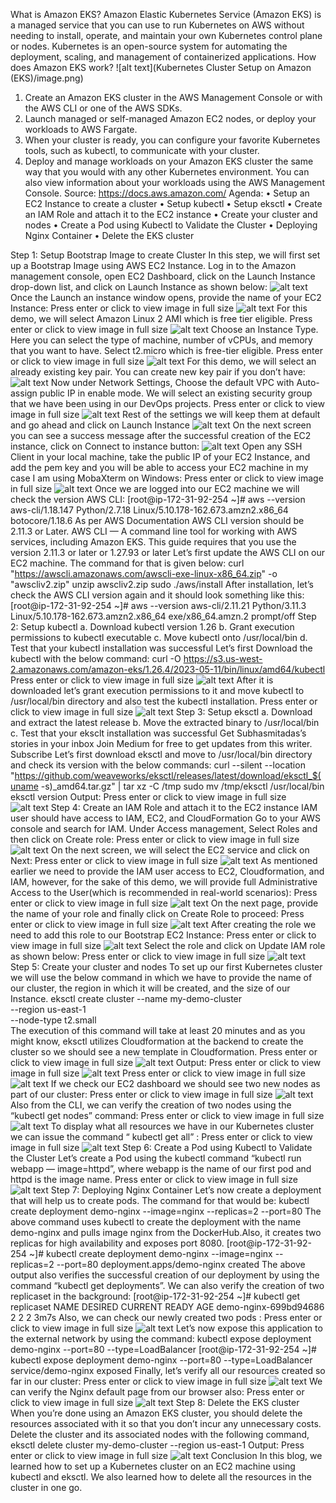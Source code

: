 What is Amazon EKS?
Amazon Elastic Kubernetes Service (Amazon EKS) is a managed service that you can use to run Kubernetes on AWS without needing to install, operate, and maintain your own Kubernetes control plane or nodes. Kubernetes is an open-source system for automating the deployment, scaling, and management of containerized applications.
How does Amazon EKS work?
 ![alt text](Kubernetes Cluster Setup on Amazon (EKS)/image.png)
1.	Create an Amazon EKS cluster in the AWS Management Console or with the AWS CLI or one of the AWS SDKs.
2.	Launch managed or self-managed Amazon EC2 nodes, or deploy your workloads to AWS Fargate.
3.	When your cluster is ready, you can configure your favorite Kubernetes tools, such as kubectl, to communicate with your cluster.
4.	Deploy and manage workloads on your Amazon EKS cluster the same way that you would with any other Kubernetes environment. You can also view information about your workloads using the AWS Management Console.
Source: https://docs.aws.amazon.com/
Agenda:
•	Setup an EC2 Instance to create a cluster
•	Setup kubectl
•	Setup eksctl
•	Create an IAM Role and attach it to the EC2 instance
•	Create your cluster and nodes
•	Create a Pod using Kubectl to Validate the Cluster
•	Deploying Nginx Container
•	Delete the EKS cluster

Step 1: Setup Bootstrap Image to create Cluster
In this step, we will first set up a Bootstrap Image using AWS EC2 Instance.
Log in to the Amazon management console, open EC2 Dashboard, click on the Launch Instance drop-down list, and click on Launch Instance as shown below:
 ![alt text](image-1.png)
Once the Launch an instance window opens, provide the name of your EC2 Instance:
Press enter or click to view image in full size
 ![alt text](image-2.png)
For this demo, we will select Amazon Linux 2 AMI which is free tier eligible.
Press enter or click to view image in full size
 ![alt text](image-3.png)
Choose an Instance Type. Here you can select the type of machine, number of vCPUs, and memory that you want to have. Select t2.micro which is free-tier eligible.
Press enter or click to view image in full size
 ![alt text](image-4.png)
For this demo, we will select an already existing key pair. You can create new key pair if you don’t have:
 ![alt text](image-5.png)
Now under Network Settings, Choose the default VPC with Auto-assign public IP in enable mode. We will select an existing security group that we have been using in our DevOps projects.
Press enter or click to view image in full size
 ![alt text](image-6.png)
Rest of the settings we will keep them at default and go ahead and click on Launch Instance
 ![alt text](image-7.png)
On the next screen you can see a success message after the successful creation of the EC2 instance, click on Connect to instance button:
 ![alt text](image-8.png)
Open any SSH Client in your local machine, take the public IP of your EC2 Instance, and add the pem key and you will be able to access your EC2 machine in my case I am using MobaXterm on Windows:
Press enter or click to view image in full size
 ![alt text](image-9.png)
Once we are logged into our EC2 machine we will check the version AWS CLI:
[root@ip-172-31-92-254 ~]# aws --version
aws-cli/1.18.147 Python/2.7.18 Linux/5.10.178-162.673.amzn2.x86_64 botocore/1.18.6
As per AWS Documentation AWS CLI version should be 2.11.3 or Later.
AWS CLI — A command line tool for working with AWS services, including Amazon EKS. This guide requires that you use the version 2.11.3 or later or 1.27.93 or later
Let’s first update the AWS CLI on our EC2 machine. The command for that is given below:
curl "https://awscli.amazonaws.com/awscli-exe-linux-x86_64.zip" -o "awscliv2.zip"
unzip awscliv2.zip
sudo ./aws/install
After installation, let’s check the AWS CLI version again and it should look something like this:
[root@ip-172-31-92-254 ~]# aws --version
aws-cli/2.11.21 Python/3.11.3 Linux/5.10.178-162.673.amzn2.x86_64 exe/x86_64.amzn.2 prompt/off
Step 2: Setup kubectl
a. Download kubectl version 1.26
b. Grant execution permissions to kubectl executable
c. Move kubectl onto /usr/local/bin
d. Test that your kubectl installation was successful
Let’s first Download the kubectl with the below command:
curl -O https://s3.us-west-2.amazonaws.com/amazon-eks/1.26.4/2023-05-11/bin/linux/amd64/kubectl
Press enter or click to view image in full size
 ![alt text](image-10.png)
After it is downloaded let’s grant execution permissions to it and move kubectl to /usr/local/bin directory and also test the kubectl installation.
Press enter or click to view image in full size
 ![alt text](image-11.png)
Step 3: Setup eksctl
a. Download and extract the latest release
b. Move the extracted binary to /usr/local/bin
c. Test that your eksclt installation was successful
Get Subhasmitadas’s stories in your inbox
Join Medium for free to get updates from this writer.
Subscribe
Let’s first download eksctl and move to /usr/local/bin directory and check its version with the below commands:
curl --silent --location "https://github.com/weaveworks/eksctl/releases/latest/download/eksctl_$(uname -s)_amd64.tar.gz" | tar xz -C /tmp
sudo mv /tmp/eksctl /usr/local/bin
eksctl version
Output:
Press enter or click to view image in full size
 ![alt text](image-12.png)
Step 4: Create an IAM Role and attach it to the EC2 instance
IAM user should have access to IAM, EC2, and CloudFormation
Go to your AWS console and search for IAM. Under Access management, Select Roles and then click on Create role:
Press enter or click to view image in full size
 ![alt text](image-13.png)
On the next screen, we will select the EC2 service and click on Next:
Press enter or click to view image in full size
 ![alt text](image-14.png)
As mentioned earlier we need to provide the IAM user access to EC2, Cloudformation, and IAM, however, for the sake of this demo, we will provide full Administrative Access to the User(which is recommended in real-world scenarios):
Press enter or click to view image in full size
 ![alt text](image-15.png)
On the next page, provide the name of your role and finally click on Create Role to proceed:
Press enter or click to view image in full size
 ![alt text](image-16.png)
After creating the role we need to add this role to our Bootstrap EC2 Instance:
Press enter or click to view image in full size
 ![alt text](image-17.png)
Select the role and click on Update IAM role as shown below:
Press enter or click to view image in full size
 ![alt text](image-18.png)
Step 5: Create your cluster and nodes
To set up our first Kubernetes cluster we will use the below command in which we have to provide the name of our cluster, the region in which it will be created, and the size of our Instance.
eksctl create cluster --name my-demo-cluster \
   --region us-east-1 \
--node-type t2.small \
The execution of this command will take at least 20 minutes and as you might know, eksctl utilizes Cloudformation at the backend to create the cluster so we should see a new template in Cloudformation.
Press enter or click to view image in full size
 ![alt text](image-19.png)
Output:
Press enter or click to view image in full size
 ![alt text](image-20.png)
Press enter or click to view image in full size
 ![alt text](image-21.png)
If we check our EC2 dashboard we should see two new nodes as part of our cluster:
Press enter or click to view image in full size
 ![alt text](image-22.png)
Also from the CLI, we can verify the creation of two nodes using the “kubectl get nodes” command:
Press enter or click to view image in full size
 ![alt text](image-23.png)
To display what all resources we have in our Kubernetes cluster we can issue the command “ kubectl get all” :
Press enter or click to view image in full size
 ![alt text](image-24.png)
Step 6: Create a Pod using Kubectl to Validate the Cluster
Let’s create a Pod using the kubectl command “kubectl run webapp — image=httpd”, where webapp is the name of our first pod and httpd is the image name.
Press enter or click to view image in full size
 ![alt text](image-25.png)
Step 7: Deploying Nginx Container
Let’s now create a deployment that will help us to create pods. The command for that would be:
kubectl create deployment  demo-nginx --image=nginx --replicas=2 --port=80
The above command uses kubectl to create the deployment with the name demo-nginx and pulls image nginx from the DockerHub.Also, it creates two replicas for high availability and exposes port 8080.
[root@ip-172-31-92-254 ~]# kubectl create deployment  demo-nginx --image=nginx --replicas=2 --port=80
deployment.apps/demo-nginx created
The above output also verifies the successful creation of our deployment by using the command “kubectl get deployments”.
We can also verify the creation of two replicaset in the background:
[root@ip-172-31-92-254 ~]# kubectl get replicaset
NAME                    DESIRED   CURRENT   READY   AGE
demo-nginx-699bd94686   2         2         2       3m7s
Also, we can check our newly created two pods :
Press enter or click to view image in full size
 ![alt text](image-26.png)
Let’s now expose this application to the external network by using the command:
kubectl expose deployment demo-nginx --port=80 --type=LoadBalancer
[root@ip-172-31-92-254 ~]# kubectl expose deployment demo-nginx --port=80 --type=LoadBalancer
service/demo-nginx exposed
Finally, let’s verify all our resources created so far in our cluster:
Press enter or click to view image in full size
 ![alt text](image-27.png)
We can verify the Nginx default page from our browser also:
Press enter or click to view image in full size
 ![alt text](image-28.png)
Step 8: Delete the EKS cluster
When you’re done using an Amazon EKS cluster, you should delete the resources associated with it so that you don’t incur any unnecessary costs.
Delete the cluster and its associated nodes with the following command,
eksctl delete cluster my-demo-cluster --region us-east-1
Output:
Press enter or click to view image in full size
 ![alt text](image-29.png)
Conclusion
In this blog, we learned how to set up a Kubernetes cluster on an EC2 machine using kubectl and eksctl. We also learned how to delete all the resources in the cluster in one go.

